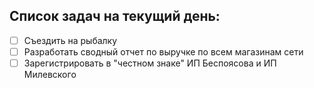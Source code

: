 ## Список задач на текущий день:
- [ ] Съездить на рыбалку
- [ ] Разработать сводный отчет по выручке по всем магазинам сети
- [ ] Зарегистрировать в "честном знаке" ИП Беспоясова и ИП Милевского
